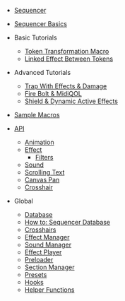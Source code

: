 <!-- _sidebar.md -->

* [Sequencer](/)

* [Sequencer Basics](basics.md)

* Basic Tutorials
  * [Token Transformation Macro](tutorials/basic-transformation.md)
  * [Linked Effect Between Tokens](tutorials/basic-linked.md)
  
* Advanced Tutorials
  * [Trap With Effects & Damage](tutorials/advanced-trap.md)
  * [Fire Bolt & MidiQOL](tutorials/advanced-fire-bolt.md)
  * [Shield & Dynamic Active Effects](tutorials/advanced-shield.md)

* [Sample Macros](sample-macros.md)

* [API](api/home.md)

  * [Animation](api/animation.md)
  * [Effect](api/effect.md)
    * [Filters](api/filter.md)
  * [Sound](api/sound.md)
  * [Scrolling Text](api/scrolling-text.md)
  * [Canvas Pan](api/canvas-pan.md)
  * [Crosshair](api/crosshair.md)

* Global
  * [Database](database.md)
  * [How to: Sequencer Database](database-basics.md)
  * [Crosshairs](crosshair.md)
  * [Effect Manager](effect-manager.md)
  * [Sound Manager](sound-manager.md)
  * [Effect Player](player.md)
  * [Preloader](preloader.md)
  * [Section Manager](section-manager.md)
  * [Presets](presets.md)
  * [Hooks](hooks.md)
  * [Helper Functions](helpers.md)
